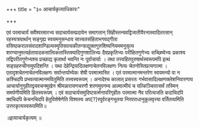 +++
title = "३० आचार्यकृत्याधिकारः"

+++

एवं परमाचार्यं सर्वेश्वरमारभ्य सदाचार्यसम्प्रदायेन समागतान् सिंहीस्तन्यवद्विजातीयैरनास्वादितरसान् रहस्यत्रयार्थान् सङ्गृह्य स्वयमनुसन्धाय सात्त्वतसंहिताभगवद्गीता वसिष्ठकरालसंवादशाण्डिल्यस्मॄतिसात्यकीतन्त्राद्युक्तगुरुशिष्यनियममनुसृत्य शरण्यानुमत्यर्हतापादकसात्विकतास्तिक्यादिगुणशालिभ्यः दैवप्रकृतिभ्यः परीक्षितगुणेभ्यः सच्छिष्येभ्यः प्रकाश्य तद्विपरीतगुणेभ्यश्च प्रच्छाद्य कृतार्था भवन्ति नः पूर्वाचार्याः । तथा तत्त्वहितपुरुषार्थस्वरूपमपि इत्थं सङ्ग्रहरुचीनामुपदिशन्ति । यथा देहेन्द्रियादिलक्षणाचेतनविलक्षणः नित्यः चेतनोस्तिप्रत्यगात्मा । एतादृशचेतनाचेतनविलक्षणः सर्वान्तर्याम्येकः शेषी परमात्मास्ति । एतं परमात्मानमन्तरेण स्वयमन्यो वा न कश्चिदपि प्रभवत्यात्मानमवितुमिति तत्त्वस्वरूपम् । अनादेश्च कालात् प्रसरतः गर्भवासादिलक्षणक्लेशनिवारणाय आचार्यानुगृहीतद्वयवचनमुखेन श्रीमन्नारायणचरणौ शरणमुपगम्य आत्मात्मीयं च यत्किञ्चित्तत्सर्वं तस्मिन् समर्पणीयमिति हितस्वरूपम् । एवं सदाचार्यसमुदिष्टवर्त्मनापरिगृहीतः परमात्मा नैव परित्यजति कदाचिदपि क्वचिदपि केचनचिदपि हेतुविशेषेणेति विश्वस्य अप[?]रपूर्वरङ्गभूतया निरपराधानुकूलवृत्त्या वर्तितव्यमिति उत्तरकृत्यस्वरूपमिति॥

॥इत्याचार्यकृत्यम् ॥

